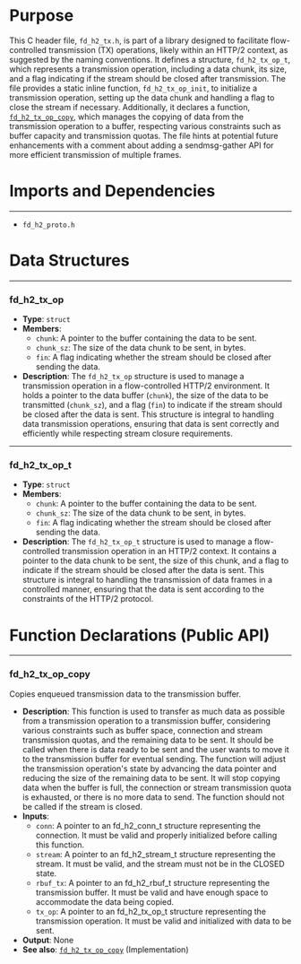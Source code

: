 # Purpose
This C header file, `fd_h2_tx.h`, is part of a library designed to facilitate flow-controlled transmission (TX) operations, likely within an HTTP/2 context, as suggested by the naming conventions. It defines a structure, `fd_h2_tx_op_t`, which represents a transmission operation, including a data chunk, its size, and a flag indicating if the stream should be closed after transmission. The file provides a static inline function, `fd_h2_tx_op_init`, to initialize a transmission operation, setting up the data chunk and handling a flag to close the stream if necessary. Additionally, it declares a function, [`fd_h2_tx_op_copy`](#fd_h2_tx_op_copy), which manages the copying of data from the transmission operation to a buffer, respecting various constraints such as buffer capacity and transmission quotas. The file hints at potential future enhancements with a comment about adding a sendmsg-gather API for more efficient transmission of multiple frames.
# Imports and Dependencies

---
- `fd_h2_proto.h`


# Data Structures

---
### fd\_h2\_tx\_op
- **Type**: `struct`
- **Members**:
    - `chunk`: A pointer to the buffer containing the data to be sent.
    - `chunk_sz`: The size of the data chunk to be sent, in bytes.
    - `fin`: A flag indicating whether the stream should be closed after sending the data.
- **Description**: The `fd_h2_tx_op` structure is used to manage a transmission operation in a flow-controlled HTTP/2 environment. It holds a pointer to the data buffer (`chunk`), the size of the data to be transmitted (`chunk_sz`), and a flag (`fin`) to indicate if the stream should be closed after the data is sent. This structure is integral to handling data transmission operations, ensuring that data is sent correctly and efficiently while respecting stream closure requirements.


---
### fd\_h2\_tx\_op\_t
- **Type**: `struct`
- **Members**:
    - `chunk`: A pointer to the buffer containing the data to be sent.
    - `chunk_sz`: The size of the data chunk to be sent, in bytes.
    - `fin`: A flag indicating whether the stream should be closed after sending the data.
- **Description**: The `fd_h2_tx_op_t` structure is used to manage a flow-controlled transmission operation in an HTTP/2 context. It contains a pointer to the data chunk to be sent, the size of this chunk, and a flag to indicate if the stream should be closed after the data is sent. This structure is integral to handling the transmission of data frames in a controlled manner, ensuring that the data is sent according to the constraints of the HTTP/2 protocol.


# Function Declarations (Public API)

---
### fd\_h2\_tx\_op\_copy<!-- {{#callable_declaration:fd_h2_tx_op_copy}} -->
Copies enqueued transmission data to the transmission buffer.
- **Description**: This function is used to transfer as much data as possible from a transmission operation to a transmission buffer, considering various constraints such as buffer space, connection and stream transmission quotas, and the remaining data to be sent. It should be called when there is data ready to be sent and the user wants to move it to the transmission buffer for eventual sending. The function will adjust the transmission operation's state by advancing the data pointer and reducing the size of the remaining data to be sent. It will stop copying data when the buffer is full, the connection or stream transmission quota is exhausted, or there is no more data to send. The function should not be called if the stream is closed.
- **Inputs**:
    - `conn`: A pointer to an fd_h2_conn_t structure representing the connection. It must be valid and properly initialized before calling this function.
    - `stream`: A pointer to an fd_h2_stream_t structure representing the stream. It must be valid, and the stream must not be in the CLOSED state.
    - `rbuf_tx`: A pointer to an fd_h2_rbuf_t structure representing the transmission buffer. It must be valid and have enough space to accommodate the data being copied.
    - `tx_op`: A pointer to an fd_h2_tx_op_t structure representing the transmission operation. It must be valid and initialized with data to be sent.
- **Output**: None
- **See also**: [`fd_h2_tx_op_copy`](fd_h2_tx.c.driver.md#fd_h2_tx_op_copy)  (Implementation)


